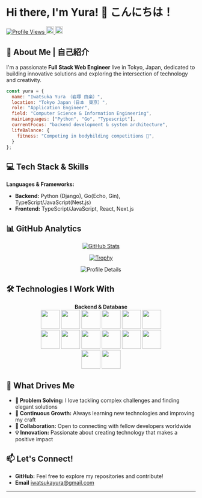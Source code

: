 # Hi there, I'm Yura! 👋 こんにちは！

<p align="left">
  <a href="https://github.com/IwatsukaYura/IwatsukaYura/">
    <img src="https://komarev.com/ghpvc/?username=IwatsukaYura" alt="Profile Views" />
  </a>
  <a href="https://twitter.com/EnglishUra48278">
    <img height="20" src="https://img.shields.io/twitter/follow/prog_yura?label=Twitter&logo=twitter&style=flat" />
  </a>
  <a href="https://github.com/IwatsukaYura">
    <img height="20" src="https://img.shields.io/github/followers/IwatsukaYura?label=follow&logo=github&style=flat" />
  </a>
</p>

## 🚀 About Me | 自己紹介

I'm a passionate **Full Stack Web Engineer** live in Tokyo, Japan, dedicated to building innovative solutions and exploring the intersection of technology and creativity.

```javascript
const yura = {
  name: "Iwatsuka Yura　（岩塚 由楽）",
  location: "Tokyo Japan（日本　東京）",
  role: "Application Engineer",
  field: "Computer Science & Information Engineering",
  mainLanguages: ["Python", "Go", "Typescript"],
  currentFocus: "backend development & system architecture",
  lifeBalance: {
    fitness: "Competing in bodybilding competitions 💪",
  }
};
```

## 💻 Tech Stack & Skills

**Languages & Frameworks:**
- **Backend:** Python (Django), Go(Echo, Gin), TypeScript/JavaScript(Nest.js)
- **Frontend:** TypeScript/JavaScript, React, Next.js



## 📊 GitHub Analytics

<div align="center">

[![GitHub Stats](https://github-readme-stats.vercel.app/api?username=IwatsukaYura&count_private=true&hide=stars,contribs&show_icons=true&theme=nord)](https://github.com/iwatsukayura/github-readme-stats)

[![Trophy](https://github-profile-trophy.vercel.app/?username=IwatsukaYura&theme=nord&no-frame=true&row=1&column=6)](https://github.com/IwatsukaYura/github-profile-trophy)

</div>

<div align="center">

![Profile Details](http://github-profile-summary-cards.vercel.app/api/cards/profile-details?username=IwatsukaYura&theme=nord_bright)

</div>

## 🛠️ Technologies I Work With

<div align="center">

  
**Backend & Database**
<br>
<img height="50" src="https://raw.githubusercontent.com/marwin1991/profile-technology-icons/refs/heads/main/icons/javascript.png">
<img height="50" src="https://raw.githubusercontent.com/marwin1991/profile-technology-icons/refs/heads/main/icons/typescript.png"> 
<img height="50" src="https://raw.githubusercontent.com/marwin1991/profile-technology-icons/refs/heads/main/icons/node_js.png">
<img height="50" src="https://raw.githubusercontent.com/marwin1991/profile-technology-icons/refs/heads/main/icons/react.png"> 
<img height="50" src="https://raw.githubusercontent.com/marwin1991/profile-technology-icons/refs/heads/main/icons/nest_js.png">
<img height="50" src="https://raw.githubusercontent.com/marwin1991/profile-technology-icons/refs/heads/main/icons/next_js.png">
<br>
<img height="50" src="https://raw.githubusercontent.com/marwin1991/profile-technology-icons/refs/heads/main/icons/python.png">
<img height="50" src="https://raw.githubusercontent.com/marwin1991/profile-technology-icons/refs/heads/main/icons/django.png">
<img height="50" src="https://raw.githubusercontent.com/marwin1991/profile-technology-icons/refs/heads/main/icons/fastapi.png">
<img height="50" src="https://raw.githubusercontent.com/marwin1991/profile-technology-icons/refs/heads/main/icons/streamlit.png">
<img height="50" src="https://raw.githubusercontent.com/marwin1991/profile-technology-icons/refs/heads/main/icons/go.png">
<img height="50" src="https://raw.githubusercontent.com/marwin1991/profile-technology-icons/refs/heads/main/icons/postgresql.png">
<br>
<img height="50" src="https://raw.githubusercontent.com/marwin1991/profile-technology-icons/refs/heads/main/icons/docker.png">
<img height="50" src="https://raw.githubusercontent.com/marwin1991/profile-technology-icons/refs/heads/main/icons/langchain_icon.png"> 

</div>

## 🌟 What Drives Me

- **🎯 Problem Solving:** I love tackling complex challenges and finding elegant solutions
- **🌱 Continuous Growth:** Always learning new technologies and improving my craft
- **🤝 Collaboration:** Open to connecting with fellow developers worldwide
- **💡 Innovation:** Passionate about creating technology that makes a positive impact

## 📫 Let's Connect!
- **GitHub:** Feel free to explore my repositories and contribute!
- **Email** iwatsukayura@gmail.com

---

<div align="center">

</div>
